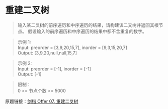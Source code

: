 # 重建二叉树

> 输入某二叉树的前序遍历和中序遍历的结果，请构建该二叉树并返回其根节点。  假设输入的前序遍历和中序遍历的结果中都不含重复的数字。

> 示例 1:  
Input: preorder = [3,9,20,15,7], inorder = [9,3,15,20,7]  
Output: [3,9,20,null,null,15,7]

> 示例 2:  
Input: preorder = [-1], inorder = [-1]  
Output: [-1]

> 限制：  
0 <= 节点个数 <= 5000

原题链接：[剑指 Offer 07. 重建二叉树](https://leetcode.cn/problems/zhong-jian-er-cha-shu-lcof/)

